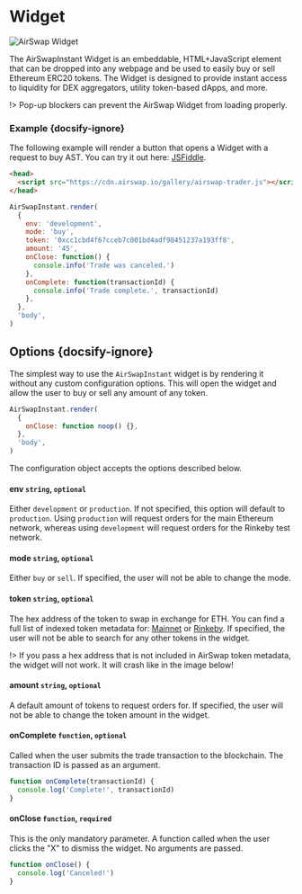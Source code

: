# Widget

![AirSwap Widget](../assets/dapps/widget.1.gif)

The AirSwapInstant Widget is an embeddable, HTML+JavaScript element that can be dropped into any webpage and be used to easily buy or sell Ethereum ERC20 tokens. The Widget is designed to provide instant access to liquidity for DEX aggregators, utility token-based dApps, and more.

!> Pop-up blockers can prevent the AirSwap Widget from loading properly.

### Example {docsify-ignore}

The following example will render a button that opens a Widget with a request to buy AST. You can try it out here: [JSFiddle](https://jsfiddle.net/ucra2tsq/).

```html
<head>
  <script src="https://cdn.airswap.io/gallery/airswap-trader.js"></script>
</head>
```

```js
AirSwapInstant.render(
  {
    env: 'development',
    mode: 'buy',
    token: '0xcc1cbd4f67cceb7c001bd4adf98451237a193ff8',
    amount: '45',
    onClose: function() {
      console.info('Trade was canceled.')
    },
    onComplete: function(transactionId) {
      console.info('Trade complete.', transactionId)
    },
  },
  'body',
)
```

## Options {docsify-ignore}

The simplest way to use the `AirSwapInstant` widget is by rendering it without any custom configuration options. This will open the widget and allow the user to buy or sell any amount of any token.

```js
AirSwapInstant.render(
  {
    onClose: function noop() {},
  },
  'body',
)
```

The configuration object accepts the options described below.

#### env `string`, `optional`

Either `development` or `production`. If not specified, this option will default to `production`. Using `production` will request orders for the main Ethereum network, whereas using `development` will request orders for the Rinkeby test network.

#### mode `string`, `optional`

Either `buy` or `sell`. If specified, the user will not be able to change the mode.

#### token `string`, `optional`

The hex address of the token to swap in exchange for ETH. You can find a full list of indexed token metadata for: [Mainnet](https://token-metadata.airswap.io/tokens) or [Rinkeby](https://token-metadata.airswap.io/rinkebyTokens). If specified, the user will not be able to search for any other tokens in the widget.

!> If you pass a hex address that is not included in AirSwap token metadata, the widget will not work. It will crash like in the image below!

#### amount `string`, `optional`

A default amount of tokens to request orders for. If specified, the user will not be able to change the token amount in the widget.

#### onComplete `function`, `optional`

Called when the user submits the trade transaction to the blockchain. The transaction ID is passed as an argument.

```js
function onComplete(transactionId) {
  console.log('Complete!', transactionId)
}
```

#### onClose `function`, `required`

This is the only mandatory parameter. A function called when the user clicks the "X" to dismiss the widget. No arguments are passed.

```js
function onClose() {
  console.log('Canceled!')
}
```

<!-- Coming soon...

#### address `string`, `optional`

A fixed maker `address` to query a specific counterparty for orders. -->
